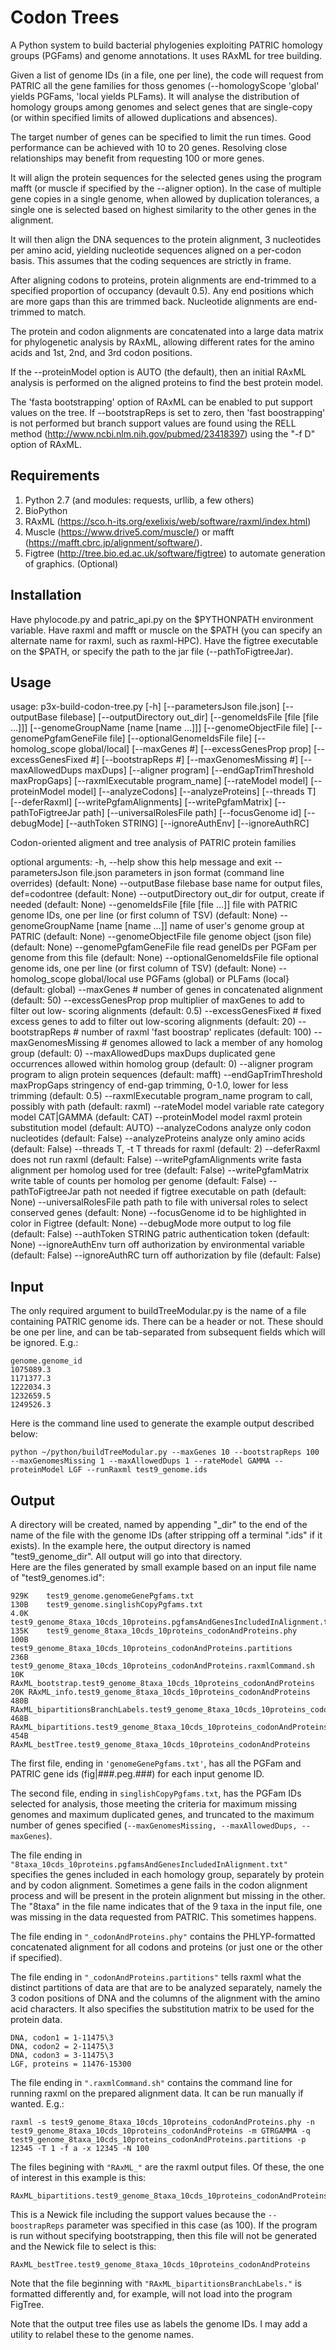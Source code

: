 Codon Trees
==========
A Python system to build bacterial phylogenies exploiting PATRIC homology groups (PGFams) and genome annotations. It uses RAxML for tree building.

Given a list of genome IDs (in a file, one per line), the code will request from PATRIC all the gene families for thoss genomes (--homologyScope 'global' yields PGFams, 'local yields PLFams).  It will analyse the distribution of homology groups among genomes and select genes that are single-copy (or within specified limits of allowed duplications and absences).

The target number of genes can be specified to limit the run times. Good performance can be achieved with 10 to 20 genes. Resolving close relationships may benefit from requesting 100 or more genes.

It will align the protein sequences for the selected genes using the program mafft (or muscle if specified by the --aligner option).
In the case of multiple gene copies in a single genome, when allowed by duplication tolerances, a single one is selected based on highest similarity to the other genes in the alignment.

It will then align the DNA sequences to the protein alignment, 3 nucleotides per amino acid, yielding nucleotide sequences aligned on a per-codon basis. This assumes that the coding sequences are strictly in frame.

After aligning codons to proteins, protein alignments are end-trimmed to a specified proportion of occupancy (devault 0.5). Any end positions which are more gaps than this are trimmed back. Nucleotide alignments are end-trimmed to match.

The protein and codon alignments are concatenated into a large data matrix for phylogenetic analysis by RAxML, allowing different rates for the amino acids and 1st, 2nd, and 3rd codon positions.

If the --proteinModel option is AUTO (the default), then an initial RAxML analysis is performed on the aligned proteins to find the best protein model.

The 'fasta bootstrapping' option of RAxML can be enabled to put support values on the tree. If --bootstrapReps is set to zero, then 'fast boostrapping' is not performed but branch support values are found using the RELL method (http://www.ncbi.nlm.nih.gov/pubmed/23418397) using the "-f D" option of RAxML.

Requirements
------------
1. Python 2.7 (and modules: requests, urllib, a few others)
2. BioPython
3. RAxML (https://sco.h-its.org/exelixis/web/software/raxml/index.html)
4. Muscle (https://www.drive5.com/muscle/) or mafft (https://mafft.cbrc.jp/alignment/software/).
5. Figtree (http://tree.bio.ed.ac.uk/software/figtree) to automate generation of graphics. (Optional)

Installation
------------
Have phylocode.py and patric_api.py on the $PYTHONPATH environment variable.
Have raxml and mafft or muscle on the $PATH (you can specify an alternate name for raxml, such as raxml-HPC).
Have the figtree executable on the $PATH, or specify the path to the jar file (--pathToFigtreeJar).

Usage
-----
usage: p3x-build-codon-tree.py [-h] [--parametersJson file.json]
                               [--outputBase filebase]
                               [--outputDirectory out_dir]
                               [--genomeIdsFile [file [file ...]]]
                               [--genomeGroupName [name [name ...]]]
                               [--genomeObjectFile file]
                               [--genomePgfamGeneFile file]
                               [--optionalGenomeIdsFile file]
                               [--homolog_scope global/local] [--maxGenes #]
                               [--excessGenesProp prop] [--excessGenesFixed #]
                               [--bootstrapReps #] [--maxGenomesMissing #]
                               [--maxAllowedDups maxDups] [--aligner program]
                               [--endGapTrimThreshold maxPropGaps]
                               [--raxmlExecutable program_name]
                               [--rateModel model] [--proteinModel model]
                               [--analyzeCodons] [--analyzeProteins]
                               [--threads T] [--deferRaxml]
                               [--writePgfamAlignments] [--writePgfamMatrix]
                               [--pathToFigtreeJar path]
                               [--universalRolesFile path] [--focusGenome id]
                               [--debugMode] [--authToken STRING]
                               [--ignoreAuthEnv] [--ignoreAuthRC]

Codon-oriented aligment and tree analysis of PATRIC protein families

optional arguments:
  -h, --help            show this help message and exit
  --parametersJson file.json
                        parameters in json format (command line overrides)
                        (default: None)
  --outputBase filebase
                        base name for output files, def=codontree (default:
                        None)
  --outputDirectory out_dir
                        for output, create if needed (default: None)
  --genomeIdsFile [file [file ...]]
                        file with PATRIC genome IDs, one per line (or first
                        column of TSV) (default: None)
  --genomeGroupName [name [name ...]]
                        name of user's genome group at PATRIC (default: None)
  --genomeObjectFile file
                        genome object (json file) (default: None)
  --genomePgfamGeneFile file
                        read geneIDs per PGFam per genome from this file
                        (default: None)
  --optionalGenomeIdsFile file
                        optional genome ids, one per line (or first column of
                        TSV) (default: None)
  --homolog_scope global/local
                        use PGFams (global) or PLFams (local} (default:
                        global)
  --maxGenes #          number of genes in concatenated alignment (default:
                        50)
  --excessGenesProp prop
                        multiplier of maxGenes to add to filter out low-
                        scoring alignments (default: 0.5)
  --excessGenesFixed #  fixed excess genes to add to filter out low-scoring
                        alignments (default: 20)
  --bootstrapReps #     number of raxml 'fast boostrap' replicates (default:
                        100)
  --maxGenomesMissing #
                        genomes allowed to lack a member of any homolog group
                        (default: 0)
  --maxAllowedDups maxDups
                        duplicated gene occurrences allowed within homolog
                        group (default: 0)
  --aligner program     program to align protein sequences (default: mafft)
  --endGapTrimThreshold maxPropGaps
                        stringency of end-gap trimming, 0-1.0, lower for less
                        trimming (default: 0.5)
  --raxmlExecutable program_name
                        program to call, possibly with path (default: raxml)
  --rateModel model     variable rate category model CAT|GAMMA (default: CAT)
  --proteinModel model  raxml protein substitution model (default: AUTO)
  --analyzeCodons       analyze only codon nucleotides (default: False)
  --analyzeProteins     analyze only amino acids (default: False)
  --threads T, -t T     threads for raxml (default: 2)
  --deferRaxml          does not run raxml (default: False)
  --writePgfamAlignments
                        write fasta alignment per homolog used for tree
                        (default: False)
  --writePgfamMatrix    write table of counts per homolog per genome (default:
                        False)
  --pathToFigtreeJar path
                        not needed if figtree executable on path (default:
                        None)
  --universalRolesFile path
                        path to file with universal roles to select conserved
                        genes (default: None)
  --focusGenome id      to be highlighted in color in Figtree (default: None)
  --debugMode           more output to log file (default: False)
  --authToken STRING    patric authentication token (default: None)
  --ignoreAuthEnv       turn off authorization by environmental variable
                        (default: False)
  --ignoreAuthRC        turn off authorization by file (default: False)


Input
-----
The only required argument to buildTreeModular.py is the name of a file containing PATRIC genome ids.
There can be a header or not.
These should be one per line, and can be tab-separated from subsequent fields which will be ignored.
E.g.:  
```
genome.genome_id  
1075089.3  
1171377.3  
1222034.3  
1232659.5  
1249526.3  
```

Here is the command line used to generate the example output described below:  
```
python ~/python/buildTreeModular.py --maxGenes 10 --bootstrapReps 100 --maxGenomesMissing 1 --maxAllowedDups 1 --rateModel GAMMA --proteinModel LGF --runRaxml test9_genome.ids 
```

Output
------
A directory will be created, named by appending "_dir" to the end of the name of the file with the genome IDs (after stripping off a terminal ".ids" if it exists). In the example here, the output directory is named "test9_genome_dir".
All output will go into that directory.  
Here are the files generated by small example based on an input file name of "test9_genomes.id":

```
929K	test9_genome.genomeGenePgfams.txt  
130B	test9_genome.singlishCopyPgfams.txt  
4.0K	test9_genome_8taxa_10cds_10proteins.pgfamsAndGenesIncludedInAlignment.txt  
135K	test9_genome_8taxa_10cds_10proteins_codonAndProteins.phy  
100B	test9_genome_8taxa_10cds_10proteins_codonAndProteins.partitions  
236B	test9_genome_8taxa_10cds_10proteins_codonAndProteins.raxmlCommand.sh  
10K	RAxML_bootstrap.test9_genome_8taxa_10cds_10proteins_codonAndProteins  
20K	RAxML_info.test9_genome_8taxa_10cds_10proteins_codonAndProteins  
480B	RAxML_bipartitionsBranchLabels.test9_genome_8taxa_10cds_10proteins_codonAndProteins  
468B	RAxML_bipartitions.test9_genome_8taxa_10cds_10proteins_codonAndProteins  
454B	RAxML_bestTree.test9_genome_8taxa_10cds_10proteins_codonAndProteins  
```

The first file, ending in `'genomeGenePgfams.txt'`, has all the PGFam and PATRIC gene ids (fig|###.peg.###) for each input genome ID.

The second file, ending in `singlishCopyPgfams.txt`, has the PGFam IDs selected for analysis, those meeting the criteria for maximum missing genomes and maximum duplicated genes, and truncated to the maximum number of genes specified (`--maxGenomesMissing, --maxAllowedDups, --maxGenes`).

The file ending in `"8taxa_10cds_10proteins.pgfamsAndGenesIncludedInAlignment.txt"` specifies the genes included in each homology group, separately by protein and by codon alignment. Sometimes a gene fails in the codon alignment process and will be present in the protein alignment but missing in the other.
The "8taxa" in the file name indicates that of the 9 taxa in the input file, one was missing in the data requested from PATRIC. This sometimes happens.

The file ending in `"_codonAndProteins.phy"` contains the PHLYP-formatted concatenated alignment for all codons and proteins (or just one or the other if specified). 

The file ending in `"_codonAndProteins.partitions"` tells raxml what the distinct partitions of data are that are to be analyzed separately, namely the 3 codon positions of DNA and the columns of the alignment with the amino acid characters. It also specifies the substitution matrix to be used for the protein data.

```
DNA, codon1 = 1-11475\3  
DNA, codon2 = 2-11475\3  
DNA, codon3 = 3-11475\3  
LGF, proteins = 11476-15300  
```

The file ending in `".raxmlCommand.sh"` contains the command line for running raxml on the prepared alignment data. It can be run manually if wanted. E.g.:

```
raxml -s test9_genome_8taxa_10cds_10proteins_codonAndProteins.phy -n test9_genome_8taxa_10cds_10proteins_codonAndProteins -m GTRGAMMA -q test9_genome_8taxa_10cds_10proteins_codonAndProteins.partitions -p 12345 -T 1 -f a -x 12345 -N 100
```

The files begining with `"RAxML_"` are the raxml output files. Of these, the one of interest in this example is this:
```
RAxML_bipartitions.test9_genome_8taxa_10cds_10proteins_codonAndProteins
```
This is a Newick file including the support values because the `--boostrapReps` parameter was specified in this case (as 100).
If the program is run without specifying bootstrapping, then this file will not be generated and the Newick file to select is this:

```
RAxML_bestTree.test9_genome_8taxa_10cds_10proteins_codonAndProteins
```

Note that the file beginning with `"RAxML_bipartitionsBranchLabels."` is formatted differently and, for example, will not load into the program FigTree.

Note that the output tree files use as labels the genome IDs. I may add a utility to relabel these to the genome names.
